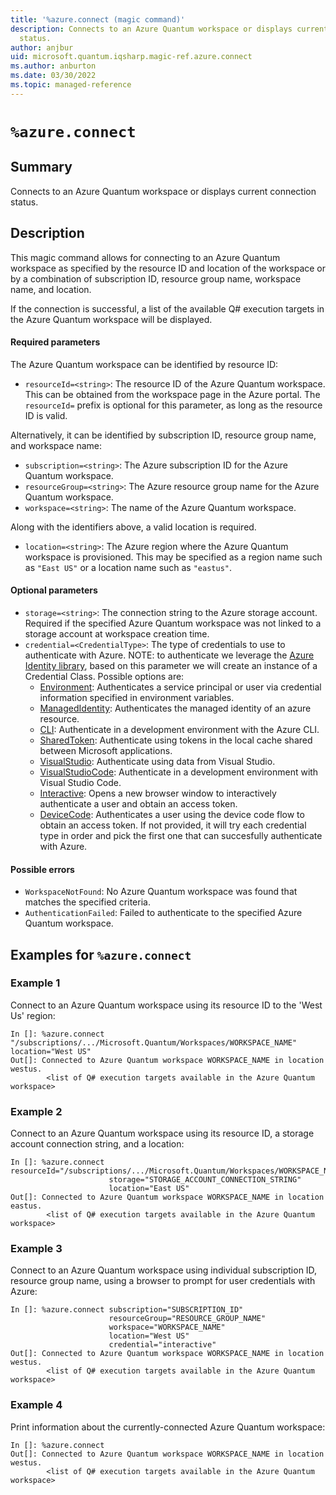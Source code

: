 ```yaml
---
title: '%azure.connect (magic command)'
description: Connects to an Azure Quantum workspace or displays current connection
  status.
author: anjbur
uid: microsoft.quantum.iqsharp.magic-ref.azure.connect
ms.author: anburton
ms.date: 03/30/2022
ms.topic: managed-reference
---
```


<!--
    NB: This file has been automatically generated from Microsoft.Quantum.IQSharp.AzureClient.dll,
        please do not manually edit it.

    [DEBUG] JSON source:
        {"Name": "%azure.connect", "Documentation": {"Summary": "Connects to an Azure Quantum workspace or displays current connection status.", "Full": null, "Description": "\r\nThis magic command allows for connecting to an Azure Quantum workspace\r\nas specified by the resource ID and location of the workspace or by a combination of\r\nsubscription ID, resource group name, workspace name, and location.\r\n\r\nIf the connection is successful, a list of the available Q# execution targets\r\nin the Azure Quantum workspace will be displayed.\r\n\r\n#### Required parameters\r\n\r\nThe Azure Quantum workspace can be identified by resource ID:\r\n\r\n- `resourceId=<string>`: The resource ID of the Azure Quantum workspace.\r\nThis can be obtained from the workspace page in the Azure portal. The `resourceId=` prefix\r\nis optional for this parameter, as long as the resource ID is valid.\r\n\r\nAlternatively, it can be identified by subscription ID, resource group name, and workspace name:\r\n\r\n- `subscription=<string>`: The Azure subscription ID for the Azure Quantum workspace.\r\n- `resourceGroup=<string>`: The Azure resource group name for the Azure Quantum workspace.\r\n- `workspace=<string>`: The name of the Azure Quantum workspace.\r\n\r\nAlong with the identifiers above, a valid location is required.\r\n\r\n- `location=<string>`: The Azure region where the Azure Quantum workspace is provisioned.\r\nThis may be specified as a region name such as `\"East US\"` or a location name such as `\"eastus\"`.\r\n\r\n#### Optional parameters\r\n\r\n- `storage=<string>`: The connection string to the Azure storage\r\naccount. Required if the specified Azure Quantum workspace was not linked to a storage\r\naccount at workspace creation time.\r\n- `credential=<CredentialType>`: The type of credentials to use to authenticate with Azure.\r\nNOTE: to authenticate we leverage the [Azure Identity library](https://docs.microsoft.com/dotnet/api/overview/azure/identity-readme), \r\nbased on this parameter we will create an instance of a Credential Class. \r\nPossible options are:\r\n  * [Environment](https://docs.microsoft.com/dotnet/api/azure.identity.environmentcredential):\r\n     Authenticates a service principal or user via credential information specified in environment variables.\r\n  * [ManagedIdentity](https://docs.microsoft.com/dotnet/api/azure.identity.managedidentitycredential):\r\n     Authenticates the managed identity of an azure resource.\r\n  * [CLI](https://docs.microsoft.com/dotnet/api/azure.identity.azureclicredential):\r\n     Authenticate in a development environment with the Azure CLI.\r\n  * [SharedToken](https://docs.microsoft.com/dotnet/api/azure.identity.sharedtokencachecredential):\r\n     Authenticate using tokens in the local cache shared between Microsoft applications.\r\n  * [VisualStudio](https://docs.microsoft.com/dotnet/api/azure.identity.visualstudiocredential):\r\n     Authenticate using data from Visual Studio.\r\n  * [VisualStudioCode](https://docs.microsoft.com/dotnet/api/azure.identity.visualstudiocodecredential):\r\n     Authenticate in a development environment with Visual Studio Code.\r\n  * [Interactive](https://docs.microsoft.com/dotnet/api/azure.identity.interactivebrowsercredential):\r\n     Opens a new browser window to interactively authenticate a user \r\n     and obtain an access token.\r\n  * [DeviceCode](https://docs.microsoft.com/dotnet/api/azure.identity.devicecodecredential):\r\n     Authenticates a user using the device code flow to obtain an access token.\r\nIf not provided, it will try each credential type in order and pick the first one that can\r\nsuccesfully authenticate with Azure.\r\n\r\n#### Possible errors\r\n\r\n- `WorkspaceNotFound`: No Azure Quantum workspace was found that matches the specified criteria.\r\n- `AuthenticationFailed`: Failed to authenticate to the specified Azure Quantum workspace.\r\n                    ", "Remarks": null, "Examples": ["\r\nConnect to an Azure Quantum workspace using its resource ID to the 'West Us' region:\r\n```\r\nIn []: %azure.connect \"/subscriptions/.../Microsoft.Quantum/Workspaces/WORKSPACE_NAME\" location=\"West US\"\r\nOut[]: Connected to Azure Quantum workspace WORKSPACE_NAME in location westus.\r\n        <list of Q# execution targets available in the Azure Quantum workspace>\r\n```\r\n                        ", "\r\nConnect to an Azure Quantum workspace using its resource ID, a storage account connection string, and a location:\r\n```\r\nIn []: %azure.connect resourceId=\"/subscriptions/.../Microsoft.Quantum/Workspaces/WORKSPACE_NAME\"\r\n                      storage=\"STORAGE_ACCOUNT_CONNECTION_STRING\"\r\n                      location=\"East US\"\r\nOut[]: Connected to Azure Quantum workspace WORKSPACE_NAME in location eastus.\r\n        <list of Q# execution targets available in the Azure Quantum workspace>\r\n```\r\n                        ", "\r\nConnect to an Azure Quantum workspace using individual subscription ID, resource group name, using a browser to prompt for user credentials with Azure:\r\n```\r\nIn []: %azure.connect subscription=\"SUBSCRIPTION_ID\"\r\n                      resourceGroup=\"RESOURCE_GROUP_NAME\"\r\n                      workspace=\"WORKSPACE_NAME\"\r\n                      location=\"West US\"\r\n                      credential=\"interactive\"\r\nOut[]: Connected to Azure Quantum workspace WORKSPACE_NAME in location westus.\r\n        <list of Q# execution targets available in the Azure Quantum workspace>\r\n```\r\n                        ", "\r\nPrint information about the currently-connected Azure Quantum workspace:\r\n```\r\nIn []: %azure.connect\r\nOut[]: Connected to Azure Quantum workspace WORKSPACE_NAME in location westus.\r\n        <list of Q# execution targets available in the Azure Quantum workspace>\r\n```\r\n                        "], "SeeAlso": null}, "AssemblyName": "Microsoft.Quantum.IQSharp.AzureClient"}
-->

# `%azure.connect`

## Summary

Connects to an Azure Quantum workspace or displays current connection status.

## Description

This magic command allows for connecting to an Azure Quantum workspace
as specified by the resource ID and location of the workspace or by a combination of
subscription ID, resource group name, workspace name, and location.

If the connection is successful, a list of the available Q# execution targets
in the Azure Quantum workspace will be displayed.

#### Required parameters

The Azure Quantum workspace can be identified by resource ID:

- `resourceId=<string>`: The resource ID of the Azure Quantum workspace.
This can be obtained from the workspace page in the Azure portal. The `resourceId=` prefix
is optional for this parameter, as long as the resource ID is valid.

Alternatively, it can be identified by subscription ID, resource group name, and workspace name:

- `subscription=<string>`: The Azure subscription ID for the Azure Quantum workspace.
- `resourceGroup=<string>`: The Azure resource group name for the Azure Quantum workspace.
- `workspace=<string>`: The name of the Azure Quantum workspace.

Along with the identifiers above, a valid location is required.

- `location=<string>`: The Azure region where the Azure Quantum workspace is provisioned.
This may be specified as a region name such as `"East US"` or a location name such as `"eastus"`.

#### Optional parameters

- `storage=<string>`: The connection string to the Azure storage
account. Required if the specified Azure Quantum workspace was not linked to a storage
account at workspace creation time.
- `credential=<CredentialType>`: The type of credentials to use to authenticate with Azure.
NOTE: to authenticate we leverage the [Azure Identity library](https://docs.microsoft.com/dotnet/api/overview/azure/identity-readme),
based on this parameter we will create an instance of a Credential Class.
Possible options are:
  * [Environment](https://docs.microsoft.com/dotnet/api/azure.identity.environmentcredential):
     Authenticates a service principal or user via credential information specified in environment variables.
  * [ManagedIdentity](https://docs.microsoft.com/dotnet/api/azure.identity.managedidentitycredential):
     Authenticates the managed identity of an azure resource.
  * [CLI](https://docs.microsoft.com/dotnet/api/azure.identity.azureclicredential):
     Authenticate in a development environment with the Azure CLI.
  * [SharedToken](https://docs.microsoft.com/dotnet/api/azure.identity.sharedtokencachecredential):
     Authenticate using tokens in the local cache shared between Microsoft applications.
  * [VisualStudio](https://docs.microsoft.com/dotnet/api/azure.identity.visualstudiocredential):
     Authenticate using data from Visual Studio.
  * [VisualStudioCode](https://docs.microsoft.com/dotnet/api/azure.identity.visualstudiocodecredential):
     Authenticate in a development environment with Visual Studio Code.
  * [Interactive](https://docs.microsoft.com/dotnet/api/azure.identity.interactivebrowsercredential):
     Opens a new browser window to interactively authenticate a user
     and obtain an access token.
  * [DeviceCode](https://docs.microsoft.com/dotnet/api/azure.identity.devicecodecredential):
     Authenticates a user using the device code flow to obtain an access token.
If not provided, it will try each credential type in order and pick the first one that can
succesfully authenticate with Azure.

#### Possible errors

- `WorkspaceNotFound`: No Azure Quantum workspace was found that matches the specified criteria.
- `AuthenticationFailed`: Failed to authenticate to the specified Azure Quantum workspace.

## Examples for `%azure.connect`

### Example 1

Connect to an Azure Quantum workspace using its resource ID to the 'West Us' region:
```
In []: %azure.connect "/subscriptions/.../Microsoft.Quantum/Workspaces/WORKSPACE_NAME" location="West US"
Out[]: Connected to Azure Quantum workspace WORKSPACE_NAME in location westus.
        <list of Q# execution targets available in the Azure Quantum workspace>
```

### Example 2

Connect to an Azure Quantum workspace using its resource ID, a storage account connection string, and a location:
```
In []: %azure.connect resourceId="/subscriptions/.../Microsoft.Quantum/Workspaces/WORKSPACE_NAME"
                      storage="STORAGE_ACCOUNT_CONNECTION_STRING"
                      location="East US"
Out[]: Connected to Azure Quantum workspace WORKSPACE_NAME in location eastus.
        <list of Q# execution targets available in the Azure Quantum workspace>
```

### Example 3

Connect to an Azure Quantum workspace using individual subscription ID, resource group name, using a browser to prompt for user credentials with Azure:
```
In []: %azure.connect subscription="SUBSCRIPTION_ID"
                      resourceGroup="RESOURCE_GROUP_NAME"
                      workspace="WORKSPACE_NAME"
                      location="West US"
                      credential="interactive"
Out[]: Connected to Azure Quantum workspace WORKSPACE_NAME in location westus.
        <list of Q# execution targets available in the Azure Quantum workspace>
```

### Example 4

Print information about the currently-connected Azure Quantum workspace:
```
In []: %azure.connect
Out[]: Connected to Azure Quantum workspace WORKSPACE_NAME in location westus.
        <list of Q# execution targets available in the Azure Quantum workspace>
```
